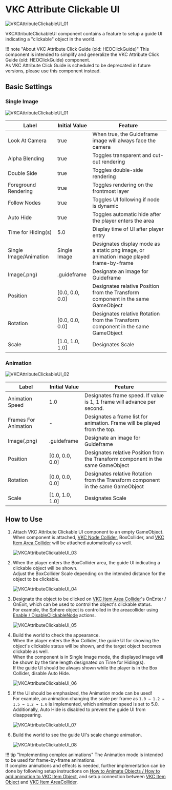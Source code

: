 # VKC Attribute Clickable UI

![VKCAttributeClickableUI_01](img/VKCAttributeClickableUI_01.jpg)

VKCAttributeClickableUI component contains a feature to setup a guide UI indicating a "clickable" object in the world.<br>

!!! note "About VKC Attribute Click Guide (old: HEOClickGuide)"
    This component is intended to simplify and generalize the VKC Attribute Click Guide (old: HEOClickGuide) component.<br>
    As VKC Attribute Click Guide is scheduled to be deprecated in future versions, please use this component instead.

## Basic Settings

### Single Image

![VKCAttributeClickableUI_01](img/VKCAttributeClickableUI_01.jpg)

| Label | Initial Value | Feature |
|----|----|----|
| Look At Camera | true | When true, the Guideframe image will always face the camera |
| Alpha Blending | true | Toggles transparent and cut-out rendering |
| Double Side | true | Toggles double-side rendering  |
| Foreground Rendering | true | Toggles rendering on the frontmost layer |
| Follow Nodes | true | Toggles UI following if node is dynamic |
| Auto Hide | true | Toggles automatic hide after the player enters the area |
| Time for Hiding(s) | 5.0 | Display time of UI after player entry |
| Single Image/Animation |  Single Image | Designates display mode as a static png image, or animation image played frame-by-frame |
| Image(.png) | .guideframe | Designate an image for Guideframe |
| Position |  [0.0, 0.0, 0.0] | Designates relative Position from the Transform component in the same GameObject |
| Rotation |  [0.0, 0.0, 0.0] |Designates relative Rotation from the Transform component in the same GameObject |
| Scale | [1.0, 1.0, 1.0] | Designates Scale |

### Animation

![VKCAttributeClickableUI_02](img/VKCAttributeClickableUI_02.jpg)

| Label | Initial Value | Feature |
|----|----|----|
| Animation Speed | 1.0 | Designates frame speed. If value is 1, 1 frame will advance per second. |
| Frames For Animation |- | Designates a frame list for animation. Frame will be played from the top. |
| Image(.png) | .guideframe | Designate an image for Guideframe |
| Position |  [0.0, 0.0, 0.0] | Designates relative Position from the Transform component in the same GameObject |
| Rotation |  [0.0, 0.0, 0.0] |Designates relative Rotation from the Transform component in the same GameObject |
| Scale | [1.0, 1.0, 1.0] | Designates Scale |

## How to Use

1. Attach VKC Attribute Clickable UI component to an empty GameObject.<br>
    When component is attached, [VKC Node Collider](../VKCComponents/VKCNodeCollider.md), BoxCollider, and [VKC Item Area Collider](../VKCComponents/VKCItemAreaCollider.md) will be attached automatically as well.

    ![VKCAttributeClickableUI_03](img/VKCAttributeClickableUI_03.jpg)

1. When the player enters the BoxCollider area, the guide UI indicating a clickable object will be shown.<br>
    Adjust the BoxCollider Scale depending on the intended distance for the object to be clickable.

    ![VKCAttributeClickableUI_04](img/VKCAttributeClickableUI_04.jpg)

1. Designate the object to be clicked on [VKC Item Area Collider](../VKCComponents/VKCItemAreaCollider.md)'s OnEnter / OnExit, which can be used to control the object's clickable status.<br>
    For example, the Sphere object is controlled in the areacollider using [Enable / DisableClickableNode](../Actions/Node/EnableDisableClickableNode.md) actions.

    ![VKCAttributeClickableUI_05](img/VKCAttributeClickableUI_05.jpg)

1. Build the world to check the appearance.<br>
    When the player enters the Box Collider, the guide UI for showing the object's clickable status will be shown, and the target object becomes clickable as well.<br>
    When the component is in Single Image mode, the displayed image will be shown by the time length designated on Time for Hiding(s).<br>
    If the guide UI should be always shown while the player is in the Box Collider, disable Auto Hide.

    ![VKCAttributeClickableUI_06](img/VKCAttributeClickableUI_06.jpg)

1. If the UI should be emphasized, the Animation mode can be used!<br>
    For example, an animation changing the scale per frame as `1.0 → 1.2 → 1.5 → 1.2 → 1.0` is implemented, which animation speed is set to 5.0.<br>
    Additionally, Auto Hide is disabled to prevent the guide UI from disappearing.

    ![VKCAttributeClickableUI_07](img/VKCAttributeClickableUI_07.jpg)

1. Build the world to see the guide UI's scale change animation.

    ![VKCAttributeClickableUI_08](img/VKCAttributeClickableUI_08.gif)

!!! tip "Implementing complex animations"
    The Animation mode is intended to be used for frame-by-frame animations.<br>
    If complex animations and effects is needed, further implementation can be done by following setup instructions on [How to Animate Objects / How to add animation to VKC Item Object](../WorldMakingGuide/PropAnimation.md#how-to-add-animation-to-heoobject), and setup connection between [VKC Item Object](../VKCComponents/VKCItemObject.md) and [VKC Item AreaCollider](../VKCComponents/VKCItemAreaCollider.md).
